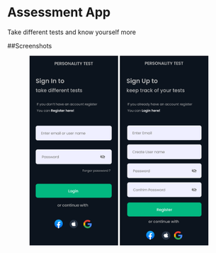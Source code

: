 # Assessment App

Take different tests and know yourself more

##Screenshots
<p align="center">
  <img src="https://github.com/faseehhyder/personality_tester/blob/master/AppUI/Login.png" width="200" title="Login Page">
  <img src="https://github.com/faseehhyder/personality_tester/blob/master/AppUI/Register.png" width="200" alt="SignUp Page">
</p>
